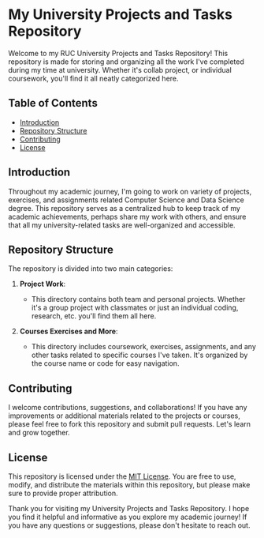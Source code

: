 # My University Projects and Tasks Repository

Welcome to my RUC University Projects and Tasks Repository! This repository is made for storing and organizing all the work I've completed during my time at university. Whether it's collab project, or individual coursework, you'll find it all neatly categorized here.

## Table of Contents

- [Introduction](#introduction)
- [Repository Structure](#repository-structure)
- [Contributing](#contributing)
- [License](#license)

## Introduction

Throughout my academic journey, I'm going to work on variety of projects, exercises, and assignments related Computer Science and Data Science degree. This repository serves as a centralized hub to keep track of my academic achievements, perhaps share my work with others, and ensure that all my university-related tasks are well-organized and accessible.

## Repository Structure

The repository is divided into two main categories:

1. **Project Work**:
   - This directory contains both team and personal projects. Whether it's a group project with classmates or just an individual coding, research, etc. you'll find them all here.

2. **Courses Exercises and More**:
   - This directory includes coursework, exercises, assignments, and any other tasks related to specific courses I've taken. It's organized by the course name or code for easy navigation.

## Contributing

I welcome contributions, suggestions, and collaborations! If you have any improvements or additional materials related to the projects or courses, please feel free to fork this repository and submit pull requests. Let's learn and grow together.

## License

This repository is licensed under the [MIT License](LICENSE). You are free to use, modify, and distribute the materials within this repository, but please make sure to provide proper attribution.

Thank you for visiting my University Projects and Tasks Repository. I hope you find it helpful and informative as you explore my academic journey! If you have any questions or suggestions, please don't hesitate to reach out.
